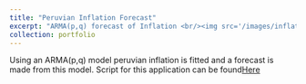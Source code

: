 ```yaml
---
title: "Peruvian Inflation Forecast"
excerpt: "ARMA(p,q) forecast of Inflation <br/><img src='/images/inflation_forecast.png'>"
collection: portfolio
---
```


Using an ARMA(p,q) model peruvian inflation is fitted and a forecast is made from this model. Script for this application can be found[Here](https://github.com/josediegogallardo/time_series_applications/blob/main/arma_inflation_forecast.ipynb)
